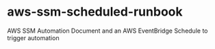 # aws-ssm-scheduled-runbook
AWS SSM Automation Document and an AWS EventBridge Schedule to trigger automation
